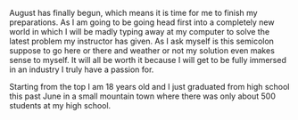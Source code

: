 August has finally begun, which means it is time for me to finish my preparations. As I am going to be going head first into a completely new world in which I will be madly typing away at my computer to solve the latest problem my instructor has given. As I ask myself is this semicolon suppose to go here or there and weather or not my solution even makes sense to myself. It will all be worth it because I will get to be fully immersed in an industry I truly have a passion for.

Starting from the top I am 18 years old and I just graduated from high school this past June in a small mountain town where there was only about 500 students at my high school.
